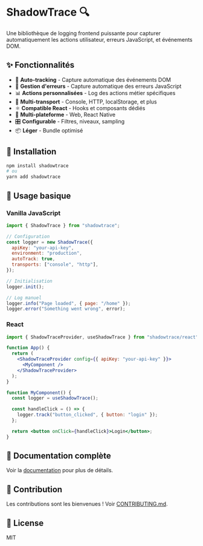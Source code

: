 # ShadowTrace 🔍

Une bibliothèque de logging frontend puissante pour capturer automatiquement les actions utilisateur, erreurs JavaScript, et événements DOM.

## ✨ Fonctionnalités

- 🎯 **Auto-tracking** - Capture automatique des événements DOM
- 🚨 **Gestion d'erreurs** - Capture automatique des erreurs JavaScript
- 📊 **Actions personnalisées** - Log des actions métier spécifiques
- 🚀 **Multi-transport** - Console, HTTP, localStorage, et plus
- ⚛️ **Compatible React** - Hooks et composants dédiés
- 📱 **Multi-plateforme** - Web, React Native
- 🎛️ **Configurable** - Filtres, niveaux, sampling
- 📦 **Léger** - Bundle optimisé

## 🚀 Installation

```bash
npm install shadowtrace
# ou
yarn add shadowtrace
```

## 🔧 Usage basique

### Vanilla JavaScript

```javascript
import { ShadowTrace } from "shadowtrace";

// Configuration
const logger = new ShadowTrace({
  apiKey: "your-api-key",
  environment: "production",
  autoTrack: true,
  transports: ["console", "http"],
});

// Initialisation
logger.init();

// Log manuel
logger.info("Page loaded", { page: "/home" });
logger.error("Something went wrong", error);
```

### React

```jsx
import { ShadowTraceProvider, useShadowTrace } from "shadowtrace/react";

function App() {
  return (
    <ShadowTraceProvider config={{ apiKey: "your-api-key" }}>
      <MyComponent />
    </ShadowTraceProvider>
  );
}

function MyComponent() {
  const logger = useShadowTrace();

  const handleClick = () => {
    logger.track("button_clicked", { button: "login" });
  };

  return <button onClick={handleClick}>Login</button>;
}
```

## 📖 Documentation complète

Voir la [documentation](./docs) pour plus de détails.

## 🤝 Contribution

Les contributions sont les bienvenues ! Voir [CONTRIBUTING.md](./CONTRIBUTING.md).

## 📄 License

MIT
